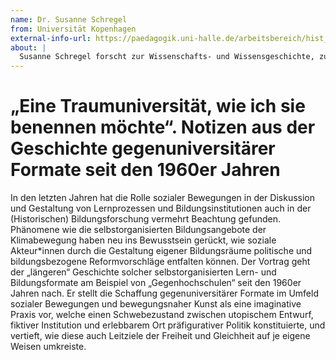 ```yaml
---
name: Dr. Susanne Schregel
from: Universität Kopenhagen
external-info-url: https://paedagogik.uni-halle.de/arbeitsbereich/hist_erzw/mitarbeiter-innen/schregel/ 
about: |
  Susanne Schregel forscht zur Wissenschafts- und Wissensgeschichte, zur Geschichte des Politischen, der Geschichte sozialer Bewegungen und der Geschichte der Intelligenz und Begabung. Sie wurde 2010 an der TU Darmstadt mit einer Studie zur Geschichte der neuen Friedensbewegung promoviert. Anschließend arbeitete sie als wissenschaftliche Mitarbeiterin an der interdisziplinären a.r.t.e.s. Graduate School for the Humanities Cologne, am Historischen Institut der Universität Köln, am Arbeitsbereich Zeitgeschichte der Universität Konstanz sowie an der Professur für Historische Erziehungswissenschaft an der Universität Halle-Wittenberg. Im Sommersemester 2023 war sie Fellow des IFK. Internationales Forschungszentrum Kulturwissenschaften (Kunstuniversität Linz in Wien), ab WS 2023 ist sie Gastwissenschaftlerin an der Universität Kopenhagen (mit einem Fellowship der Alexander von Humboldt-Stiftung). Zu ihren neueren Publikationen zählen: „Geschichte und Gegenwart von Gegenunis“, ORF Science, 7.5. 2023 (https://science.orf.at/stories/3219113/); „Das hochbegabte Kind zwischen Eliteförderung und Hilfsbedürftigkeit 1978 bis 1985“, in: Vierteljahreshefte für Zeitgeschichte 68 (2020) 1, S. 95–125; „Social Movements, Protest, and Academic Knowledge Formation. Interactions since the 1960s”, Moving the Social 60 (2018) (https://moving-the-social.ub.rub.de/index.php/MTS/article/view/7409).
---
```


# „Eine Traumuniversität, wie ich sie benennen möchte“. Notizen aus der Geschichte gegenuniversitärer Formate seit den 1960er Jahren

In den letzten Jahren hat die Rolle sozialer Bewegungen in der Diskussion und Gestaltung von Lernprozessen und Bildungsinstitutionen auch in der (Historischen) Bildungsforschung vermehrt Beachtung gefunden. Phänomene wie die selbstorganisierten Bildungsangebote der Klimabewegung haben neu ins Bewusstsein gerückt, wie soziale Akteur*innen durch die Gestaltung eigener Bildungsräume politische und bildungsbezogene Reformvorschläge entfalten können. Der Vortrag geht der „längeren“ Geschichte solcher selbstorganisierten Lern- und Bildungsformate am Beispiel von „Gegenhochschulen“ seit den 1960er Jahren nach. Er stellt die Schaffung gegenuniversitärer Formate im Umfeld sozialer Bewegungen und bewegungsnaher Kunst als eine imaginative Praxis vor, welche einen Schwebezustand zwischen utopischem Entwurf, fiktiver Institution und erlebbarem Ort präfigurativer Politik konstituierte, und vertieft, wie diese auch Leitziele der Freiheit und Gleichheit auf je eigene Weisen umkreiste.

